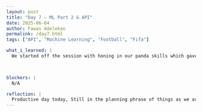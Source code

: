 ```yaml
---
layout: post
title: "Day 7 – ML Part 2 & API"
date: 2025-06-04
author: Fawas Adelekan
permalink: /day7.html
tags: ["API", "Machine Learning", "Football", "Fifa"]

what_i_learned: |
  We started off the session with honing in our panda skills which gave me a great start in terms of what we'll bw working with using our dataset instead of a kaggle dataset. Learned about sklearn with the implementation of Tensorflow. A new topic that has arrived is API where we need a key in order to access the information that is provided. Now we're implementing our api's in order to utilize them for our project properly. So far what we discussed our leauge and country in the table will be independent and the points and rankings will be our dependent ranking.

  

blockers: |
  N/A

reflection: |
  Productive day today, Still in the planning phrase of things as we are now starting to figure out how we'll put things together honestly. I like how we're getting to learn first and then integrate everything that we learned instead of just rushing into it. I do want to look over things as far we progress so I can better contribute to my group. Starting the outline for our research paper helped clarified a few things as we progress within the project over the next couple of weeks. 
---
```

